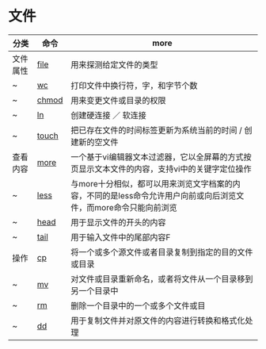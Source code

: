 # 文件

| 分类     | 命令                                  | more                                                                                                             |
| -------- | ------------------------------------- | ---------------------------------------------------------------------------------------------------------------- |
| 文件属性 | [file](http://man.linuxde.net/file)   | 用来探测给定文件的类型                                                                                           |
| ~        | [wc](http://man.linuxde.net/wc)       | 打印文件中换行符，字，和字节个数                                                                                 |
| ~        | [chmod](http://man.linuxde.net/chmod) | 用来变更文件或目录的权限                                                                                         |
| ~        | [ln](http://man.linuxde.net/ln)       | 创建硬连接 ／ 软连接                                                                                             |
| ~        | [touch](http://man.linuxde.net/touch) | 把已存在文件的时间标签更新为系统当前的时间 / 创建新的空文件                                                      |
| 查看内容 | [more](http://man.linuxde.net/more)   | 一个基于vi编辑器文本过滤器，它以全屏幕的方式按页显示文本文件的内容，支持vi中的关键字定位操作                     |
| ~        | [less](http://man.linuxde.net/less)   | 与more十分相似，都可以用来浏览文字档案的内容，不同的是less命令允许用户向前或向后浏览文件，而more命令只能向前浏览 |
| ~        | [head](http://man.linuxde.net/head)   | 用于显示文件的开头的内容                                                                                         |
| ~        | [tail](http://man.linuxde.net/tail)   | 用于输入文件中的尾部内容F                                                                                        |
| 操作     | [cp](http://man.linuxde.net/cp)       | 将一个或多个源文件或者目录复制到指定的目的文件或目录                                                             |
| ~        | [mv](http://man.linuxde.net/mv)       | 对文件或目录重新命名，或者将文件从一个目录移到另一个目录中                                                       |
| ~        | [rm](http://man.linuxde.net/rm)       | 删除一个目录中的一个或多个文件或目                                                                               |
| ~        | [dd](http://man.linuxde.net/dd)       | 用于复制文件并对原文件的内容进行转换和格式化处理                                                                 |
